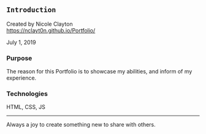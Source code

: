 ## `Introduction`
Created by Nicole Clayton<br/>
https://nclayt0n.github.io/Portfolio/

July 1, 2019

### Purpose
The reason for this Portfolio is to showcase my abilities, and inform of my experience.


### Technologies
HTML, CSS, JS


___________
Always a joy to create something new to share with others.
